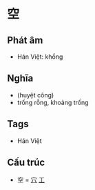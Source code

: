 # 空

## Phát âm
* Hán Việt: khổng

## Nghĩa
* (huyệt công)
* trống rỗng, khoảng trống

## Tags
* Hán Việt

## Cấu trúc
* 空 = [穴](穴.md) [工](工.md)

<script>window.HANZI_FIELD='空';</script>